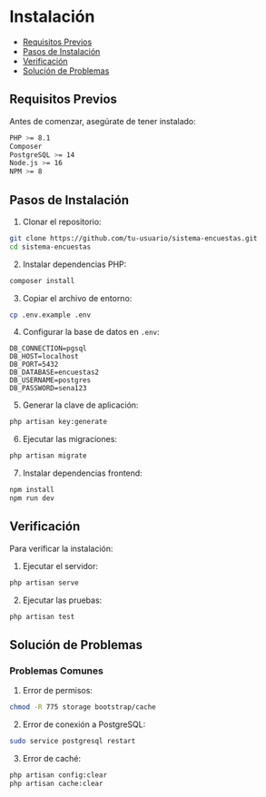 # Instalación

- [Requisitos Previos](#prerequisites)
- [Pasos de Instalación](#installation-steps)
- [Verificación](#verification)
- [Solución de Problemas](#troubleshooting)

<a name="prerequisites"></a>
## Requisitos Previos

Antes de comenzar, asegúrate de tener instalado:

```bash
PHP >= 8.1
Composer
PostgreSQL >= 14
Node.js >= 16
NPM >= 8
```

<a name="installation-steps"></a>
## Pasos de Instalación

1. Clonar el repositorio:

```bash
git clone https://github.com/tu-usuario/sistema-encuestas.git
cd sistema-encuestas
```

2. Instalar dependencias PHP:

```bash
composer install
```

3. Copiar el archivo de entorno:

```bash
cp .env.example .env
```

4. Configurar la base de datos en `.env`:

```env
DB_CONNECTION=pgsql
DB_HOST=localhost
DB_PORT=5432
DB_DATABASE=encuestas2
DB_USERNAME=postgres
DB_PASSWORD=sena123
```

5. Generar la clave de aplicación:

```bash
php artisan key:generate
```

6. Ejecutar las migraciones:

```bash
php artisan migrate
```

7. Instalar dependencias frontend:

```bash
npm install
npm run dev
```

<a name="verification"></a>
## Verificación

Para verificar la instalación:

1. Ejecutar el servidor:

```bash
php artisan serve
```

2. Ejecutar las pruebas:

```bash
php artisan test
```

<a name="troubleshooting"></a>
## Solución de Problemas

### Problemas Comunes

1. Error de permisos:
```bash
chmod -R 775 storage bootstrap/cache
```

2. Error de conexión a PostgreSQL:
```bash
sudo service postgresql restart
```

3. Error de caché:
```bash
php artisan config:clear
php artisan cache:clear
```